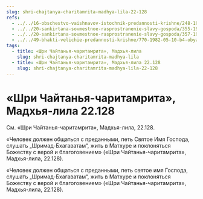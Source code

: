 ```yaml
---
slug: shri-chajtanya-charitamrita-madhya-lila-22-128
refs:
  - ../../16-obschestvo-vaishnavov-istochnik-predannosti-krishne/248-1982-05-12-b3-c1-sluzhenie-osnova-duhovnogo-obshheniya-i-vospevaniya-svyatogo-imeni.md
  - ../../20-sankirtana-sovmestnoe-rasprostranenie-slavy-gospoda/355-1981-08-30-s2-filosofskie-aspekty-sankirtany.md
  - ../../20-sankirtana-sovmestnoe-rasprostranenie-slavy-gospoda/357-1983-07-19-a2-kirtan-znachit-srazhenie-protiv-zabluzhdenij.md
  - ../../49-bhakti-velichie-predannosti-krishne/770-1982-05-10-b4-obyasnenie-shlok-opredelenij-chistoj-predannosti-narada-i-rupa-gosvami.md
tags:
  - title: «Шри Чайтанья-чаритамрита», Мадхья-лила
    slug: shri-chajtanya-charitamrita-madhya-lila
  - title: «Шри Чайтанья-чаритамрита», Мадхья-лила 22.128
    slug: shri-chajtanya-charitamrita-madhya-lila-22-128
---
```


# «Шри Чайтанья-чаритамрита», Мадхья-лила 22.128

См. «Шри Чайтанья-чаритамрита», Мадхья-лила, 22.128.

«Человек должен общаться с преданными, петь Святое Имя Господа, слушать „Шримад-Бхагаватам“, жить в Матхуре и поклоняться Божеству с верой и благоговением» («Шри Чайтанья-чаритамрита», Мадхья-лила, 22.128).

«Человек должен общаться с преданными, петь святое имя Господа, слушать „Шримад-Бхагаватам“, жить в Матхуре и поклоняться Божеству с верой и благоговением» («Шри Чайтанья-чаритамрита», Мадхья-лила, 22.128).

